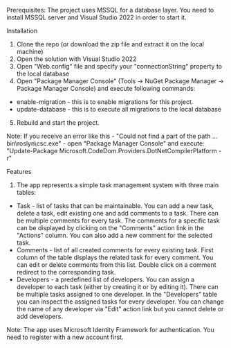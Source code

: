 Prerequisites: The project uses MSSQL for a database layer. You need to install MSSQL server and Visual Studio 2022 in order to start it.

Installation
1. Clone the repo (or download the zip file and extract it on the local machine)
2. Open the solution with Visual Studio 2022
3. Open "Web.config" file and specify your "connectionString" property to the local database
4. Open "Package Manager Console" (Tools -> NuGet Package Manager -> Package Manager Console) and execute following commands:
- enable-migration - this is to enable migrations for this project.
- update-database - this is to execute all migrations to the local database
5. Rebuild and start the project.

Note: If you receive an error like this - "Could not find a part of the path ... bin\roslyn\csc.exe" - open "Package Manager Console" and execute:
"Update-Package Microsoft.CodeDom.Providers.DotNetCompilerPlatform -r"


Features
1. The app represents a simple task management system with three main tables:
- Task - list of tasks that can be maintainable. You can add a new task, delete a task, edit existing one and add comments to a task. There can be multiple comments for every task. The comments for a specific task can be displayed by clicking on the "Comments" action link in the "Actions" column. You can also add a new comment for the selected task.
- Comments - list of all created comments for every existing task. First column of the table displays the related task for every comment. You can edit or delete comments from this list. Double click on a comment redirect to the corresponding task.
- Developers - a predefined list of developers. You can assign a developer to each task (either by creating it or by editing it). There can be multiple tasks assigned to one developer. In the "Developers" table you can inspect the assigned tasks for every developer. You can change the name of any developer via "Edit" action link but you cannot delete or add developers.

Note: The app uses Microsoft Identity Framework for authentication. You need to register with a new account first.

